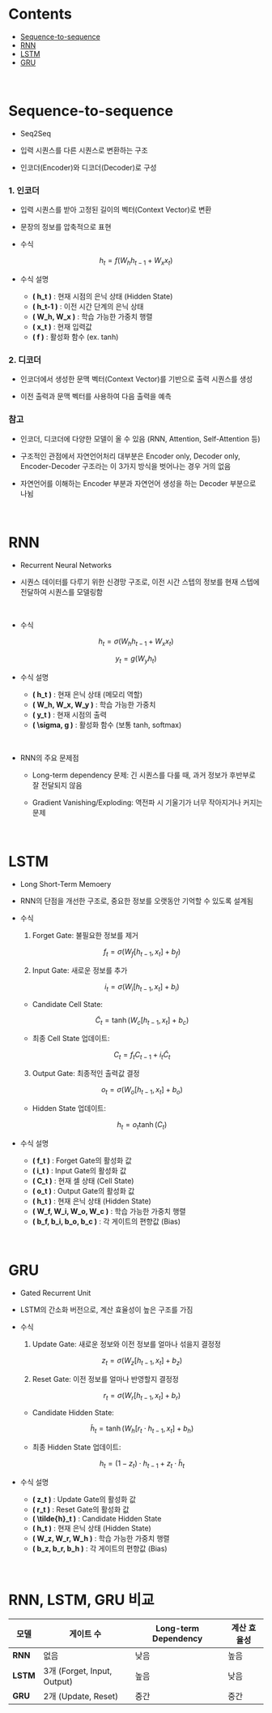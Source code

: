 # Contents
- [Sequence-to-sequence](#Sequence-to-sequence)
- [RNN](#RNN)
- [LSTM](#LSTM)
- [GRU](#GRU)



<br>

# Sequence-to-sequence

- Seq2Seq

- 입력 시퀀스를 다른 시퀀스로 변환하는 구조

- 인코더(Encoder)와 디코더(Decoder)로 구성

### 1. 인코더

- 입력 시퀀스를 받아 고정된 길이의 벡터(Context Vector)로 변환

- 문장의 정보를 압축적으로 표현

- 수식 

$$
h_t = f(W_h h_{t-1} + W_x x_t)
$$

- 수식 설명

    - **\( h_t \)** : 현재 시점의 은닉 상태 (Hidden State)
    - **\( h_t-1 \)** : 이전 시간 단계의 은닉 상태
    - **\( W_h, W_x \)** : 학습 가능한 가중치 행렬
    - **\( x_t \)** : 현재 입력값
    - **\( f \)** : 활성화 함수 (ex. tanh)


### 2. 디코더

- 인코더에서 생성한 문맥 벡터(Context Vector)를 기반으로 출력 시퀀스를 생성

- 이전 출력과 문맥 벡터를 사용하여 다음 출력을 예측

### 참고

- 인코더, 디코더에 다양한 모델이 올 수 있음 (RNN, Attention, Self-Attention 등)

- 구조적인 관점에서 자연언어처리 대부분은 Encoder only, Decoder only, Encoder-Decoder 구조라는 이 3가지 방식을 벗어나는 경우 거의 없음

- 자연언어를 이해하는 Encoder 부분과 자연언어 생성을 하는 Decoder 부분으로 나뉨

<br>

# RNN

- Recurrent Neural Networks

- 시퀀스 데이터를 다루기 위한 신경망 구조로, 이전 시간 스텝의 정보를 현재 스텝에 전달하여 시퀀스를 모델링함

<br>

- 수식 

$$
h_t = \sigma(W_h h_{t-1} + W_x x_t)
$$

$$
y_t = g(W_y h_t)
$$

- 수식 설명

    - **\( h_t \)** : 현재 은닉 상태 (메모리 역할)
    - **\( W_h, W_x, W_y \)** : 학습 가능한 가중치
    - **\( y_t \)** : 현재 시점의 출력
    - **\( \sigma, g \)** : 활성화 함수 (보통 tanh, softmax)

<br>

- RNN의 주요 문제점

    - Long-term dependency 문제: 긴 시퀀스를 다룰 때, 과거 정보가 후반부로 잘 전달되지 않음

    - Gradient Vanishing/Exploding: 역전파 시 기울기가 너무 작아지거나 커지는 문제

<br>

# LSTM

- Long Short-Term Memoery

- RNN의 단점을 개선한 구조로, 중요한 정보를 오랫동안 기억할 수 있도록 설계됨

- 수식

    1. Forget Gate: 불필요한 정보를 제거

    $$
    f_t = \sigma(W_f [h_{t-1}, x_t] + b_f)
    $$

    2. Input Gate: 새로운 정보를 추가

    $$
    i_t = \sigma(W_i [h_{t-1}, x_t] + b_i)
    $$

    - Candidate Cell State:

    $$
    \tilde{C}_t = \tanh(W_c [h_{t-1}, x_t] + b_c)
    $$

    - 최종 Cell State 업데이트:

    $$
    C_t = f_t C_{t-1} + i_t \tilde{C}_t
    $$

    3. Output Gate: 최종적인 출력값 결정

    $$
    o_t = \sigma(W_o [h_{t-1}, x_t] + b_o)
    $$

    - Hidden State 업데이트:

    $$
    h_t = o_t \tanh(C_t)
    $$

-  수식 설명
    - **\( f_t \)** : Forget Gate의 활성화 값
    - **\( i_t \)** : Input Gate의 활성화 값
    - **\( C_t \)** : 현재 셀 상태 (Cell State)
    - **\( o_t \)** : Output Gate의 활성화 값
    - **\( h_t \)** : 현재 은닉 상태 (Hidden State)
    - **\( W_f, W_i, W_o, W_c \)** : 학습 가능한 가중치 행렬
    - **\( b_f, b_i, b_o, b_c \)** : 각 게이트의 편향값 (Bias)

<br>

# GRU

- Gated Recurrent Unit

- LSTM의 간소화 버전으로, 계산 효율성이 높은 구조를 가짐

- 수식

    1. Update Gate: 새로운 정보와 이전 정보를 얼마나 섞을지 결정정

    $$
    z_t = \sigma(W_z [h_{t-1}, x_t] + b_z)
    $$

    2. Reset Gate: 이전 정보를 얼마나 반영할지 결정정

    $$
    r_t = \sigma(W_r [h_{t-1}, x_t] + b_r)
    $$

    - Candidate Hidden State:

    $$
    \tilde{h}_t = \tanh(W_h [r_t \cdot h_{t-1}, x_t] + b_h)
    $$

    - 최종 Hidden State 업데이트:

    $$
    h_t = (1 - z_t) \cdot h_{t-1} + z_t \cdot \tilde{h}_t
    $$

- 수식 설명

    - **\( z_t \)** : Update Gate의 활성화 값
    - **\( r_t \)** : Reset Gate의 활성화 값
    - **\( \tilde{h}_t \)** : Candidate Hidden State
    - **\( h_t \)** : 현재 은닉 상태 (Hidden State)
    - **\( W_z, W_r, W_h \)** : 학습 가능한 가중치 행렬
    - **\( b_z, b_r, b_h \)** : 각 게이트의 편향값 (Bias)

<br>

# RNN, LSTM, GRU 비교

| 모델  | 게이트 수 | Long-term Dependency | 계산 효율성 |
|-------|----------|--------------|------------|
| **RNN**  | 없음  | 낮음 | 높음 |
| **LSTM** | 3개 (Forget, Input, Output) | 높음 | 낮음 |
| **GRU**  | 2개 (Update, Reset) | 중간 | 중간 |

